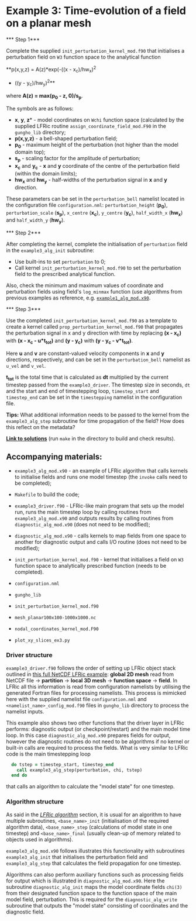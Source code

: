 # Example 3: Time-evolution of a field on a planar mesh

*** Step 1***

Complete the supplied `init_perturbation_kernel_mod.f90` that initialises
a perturbation field on `W3` function space to the analytical function

**p(x,y,z) = A(z)*exp(-((x - x<sub>c</sub>)/hw<sub>x</sub>)<sup>2</sup>
- ((y - y<sub>c</sub>)/hw<sub>y</sub>)<sup>2</sup>**

where **A(z) = max(p<sub>0</sub> - z, 0)/s<sub>p</sub>**.

The symbols are as follows:

* **x**, **y**, **z*** - model coordinates on `Wchi` function space
 (calculated by the supplied LFRic routine `assign_coordinate_field_mod.F90`
 in the `gungho_lib` directory;
* **p(x,y,z)** - a bell-shaped perturbation field;
* **p<sub>0</sub>** - maximum height of the perturbation (not higher than
  the model domain top);
* **s<sub>p</sub>** - scaling factor for the amplitude of perturbation;
* **x<sub>c</sub>** and **y<sub>c</sub>** - **x** and **y** coordinate of
  the centre of the perturbation field (within the domain limits);
* **hw<sub>x</sub>** and **hw<sub>y</sub>** - half-widths of the
  perturbation signal in **x** and **y** direction.

These parameters can be set in the `perturbation_bell` namelist located
in the configuration file `configuration.nml`: `perturbation_height`
(**p<sub>0</sub>**), `perturbation_scale` (**s<sub>p</sub>**), `x_centre`
(**x<sub>c</sub>**), `y_centre` (**y<sub>c</sub>**), `half_width_x`
(**hw<sub>x</sub>**) and `half_width_y` (**hw<sub>y</sub>**).

*** Step 2***

After completing the kernel, complete the initialisation of `perturbation`
field in  the `example3_alg_init` subroutine:

* Use built-ins to set `perturbation` to 0;
* Call kernel `init_perturbation_kernel_mod.f90` to set the perturbation
  field to the prescribed analytical function.

Also, check the minimum and maximum values of coordinate and perturbation
fields using field's `log_minmax` function (use algorithms from previous
examples as reference, e.g. [`example1_alg_mod.x90`](
../example1/example1_alg_mod.x90).

*** Step 3***

Use the completed `init_perturbation_kernel_mod.f90` as a template to
create a kernel called `prop_perturbation_kernel_mod.f90` that propagates
the perturbation signal in x and y direction with time by replacing
**(x - x<sub>c</sub>)** with **(x - x<sub>c</sub> - u*t<sub>tot</sub>)**
and **(y - y<sub>c</sub>)** with **(y - y<sub>c</sub> - v*t<sub>tot</sub>)**.

Here **u** and **v** are constant-valued velocity components in **x** and
**y** directions, respectively, and can be set in the `perturbation_bell`
namelist as `u_vel` and `v_vel`.

**t<sub>tot</sub>** is the total time that is calculated as **dt** multiplied
by the current timestep passed from the `example3_driver`. The timestep size
in seconds, `dt` and the start and end of timestepping loop, `timestep_start`
and `timestep_end` can be set in the `timestepping` namelist in the
configuration file.

**Tips:** What additional information needs to be passed to the kernel from
the `example3_alg_step` subroutine for time propagation of the field? How
does this reflect on the metadata?


[**Link to solutions**](solutions) (run `make` in the directory
to build and check results).


## Accompanying materials:

* `example3_alg_mod.x90` - an example of LFRic algorithm that
  calls kernels to initialise fields and runs one model timestep (the
  `invoke` calls need to be completed);
* `Makefile` to build the code;
* `example3_driver.f90` - LFRic-like main program that sets up
  the model run, runs the main timestep loop by calling routines
  from `example3_alg_mod.x90` and outputs results by calling
  routines from `diagnostic_alg_mod.x90` (does not need to be modified);

* `diagnostic_alg_mod.x90` - calls kernels to map fields from one space
  to another for diagnostic output and calls I/O routine (does not need
  to be modified);
* `init_perturbation_kernel_mod.f90` - kernel that initialises a field
  on `W3` function space to analytically prescribed function (needs to
  be completed).

* `configuration.nml`
* `gungho_lib`
* `init_perturbation_kernel_mod.f90`
* `mesh_planar100x100-1000x1000.nc`
* `nodal_coordinates_kernel_mod.F90`
* `plot_xy_slices_ex3.py`

### Driver structure

`example3_driver.f90` follows the order of setting up LFRic object
stack outlined in [this full NetCDF LFRic example](
../../../examples/lfric/full_example_netcdf/README.md):
**global 2D mesh** read from NetCDF file -> **partition** ->
**local 3D mesh** -> **function space** -> **field**. In LFRic
all this information is read from configuration namelists by utilising
the generated Fortran files for processing namelists. This process
is mimicked here with the supplied namelist file `configuration.nml`
and `<namelist_name>_config_mod.f90` files in `gungho_lib` directory
to process the namelist inputs.

This example also shows two other functions that the driver layer in
LFRic performs: diagnostic output (or checkpoint/restart) and the main
model time loop. In this case `diagnostic_alg_mod.x90` prepares fields
for output, however the diagnostic routines do not need to be algorithms
if no kernel or built-in calls are required to process the fields. What
is very similar to LFRic code is the main timestepping loop

```fortran
  do tstep = timestep_start, timestep_end
    call example3_alg_step(perturbation, chi, tstep)
  end do
```

that calls an algorithm to calculate the "model state" for one timestep.

### Algorithm structure

As said in the [*LFRic algorithm*](
../background/LFRic_algorithm.md) section, it is usual for an
algorithm to have multiple subroutines, `<base_name>_init`
(initialisation of the required algorithm data), `<base_name>_step`
(calculations of model state in one timestep) and `<base_name>_final`
(usually clean-up of memory related to objects used in algorithms).

`example3_alg_mod.x90` follows illustrates this functionality with
subroutines `example3_alg_init` that initialises the perturbation field
and `example3_alg_step` that calculates the field propagation for one
timestep.

Algorithms can also perform auxiliary functions such as processing fields
for output which is illustrated in `diagnostic_alg_mod.x90`. Here the
subroutine `diagnostic_alg_init` maps the model coordinate fields `chi(3)`
from their designated function space to the function space of the main
model field, perturbation. This is required for the `diagnostic_alg_write`
subroutine that outputs the "model state" consisting of coordinates and
the diagnostic field.
